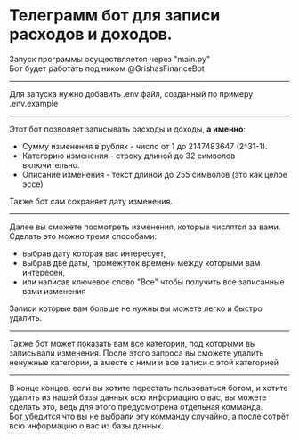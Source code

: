 # Телеграмм бот для записи расходов и доходов.
Запуск программы осуществляется через "main.py"  
Бот будет работать под ником @GrishasFinanceBot

---
Для запуска нужно добавить .env файл, созданный по примеру .env.example

---
Этот бот позволяет записывать расходы и доходы, **а именно**:
- Сумму изменения в рублях - число от 1 до 2147483647 (2^31-1).
- Категорию изменения - строку длиной до 32 символов включительно.
- Описание изменения - текст длиной до 255 символов (это как целое эссе)  

Также бот сам сохраняет дату изменения.

---
Далее вы сможете посмотреть изменения, которые числятся за вами. Сделать
это можно тремя способами:
- выбрав дату которая вас интересует,
- выбрав две даты, промежуток времени между которыми вам интересен,
- или написав ключевое слово "Все" чтобы получить все записанные вами 
изменения

Записи которые вам больше не нужны вы можете легко и быстро удалить.

---
Также бот может показать вам все категории, под которыми вы записывали
изменения. После этого запроса вы сможете удалить ненужные категории,
а вместе с ними и все записи с этой категорией

---
В конце концов, если вы хотите перестать пользоваться ботом, и хотите
удалить из нашей базы данных всю информацию о вас, вы можете сделать это,
ведь для этого предусмотрена отдельная комманда.  
Бот убедится что вы не выбрали эту комманду случайно, а после сотрёт всю
информацию о вас из базы данных.
